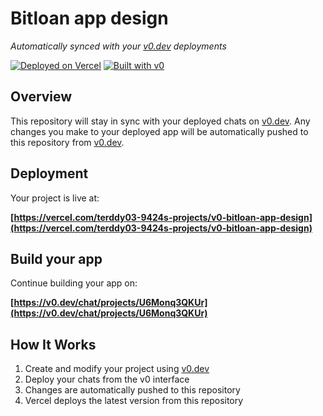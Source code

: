 # Bitloan app design

*Automatically synced with your [v0.dev](https://v0.dev) deployments*

[![Deployed on Vercel](https://img.shields.io/badge/Deployed%20on-Vercel-black?style=for-the-badge&logo=vercel)](https://vercel.com/terddy03-9424s-projects/v0-bitloan-app-design)
[![Built with v0](https://img.shields.io/badge/Built%20with-v0.dev-black?style=for-the-badge)](https://v0.dev/chat/projects/U6Monq3QKUr)

## Overview

This repository will stay in sync with your deployed chats on [v0.dev](https://v0.dev).
Any changes you make to your deployed app will be automatically pushed to this repository from [v0.dev](https://v0.dev).

## Deployment

Your project is live at:

**[https://vercel.com/terddy03-9424s-projects/v0-bitloan-app-design](https://vercel.com/terddy03-9424s-projects/v0-bitloan-app-design)**

## Build your app

Continue building your app on:

**[https://v0.dev/chat/projects/U6Monq3QKUr](https://v0.dev/chat/projects/U6Monq3QKUr)**

## How It Works

1. Create and modify your project using [v0.dev](https://v0.dev)
2. Deploy your chats from the v0 interface
3. Changes are automatically pushed to this repository
4. Vercel deploys the latest version from this repository
